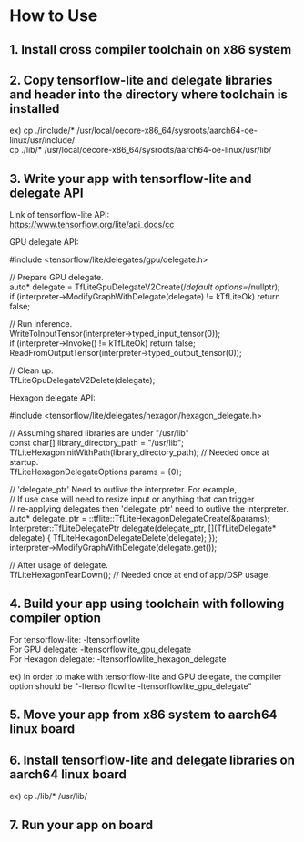 # How to Use

## 1. Install cross compiler toolchain on x86 system


## 2. Copy tensorflow-lite and delegate libraries and header into the directory where toolchain is installed

ex)
cp ./include/* /usr/local/oecore-x86_64/sysroots/aarch64-oe-linux/usr/include/  
cp ./lib/* /usr/local/oecore-x86_64/sysroots/aarch64-oe-linux/usr/lib/  


## 3. Write your app with tensorflow-lite and delegate API

Link of tensorflow-lite API:  
https://www.tensorflow.org/lite/api_docs/cc  

GPU delegate API:  
  
#include <tensorflow/lite/delegates/gpu/delegate.h>  
  
// Prepare GPU delegate.  
auto* delegate = TfLiteGpuDelegateV2Create(/*default options=*/nullptr);  
if (interpreter->ModifyGraphWithDelegate(delegate) != kTfLiteOk) return false;  

// Run inference.  
WriteToInputTensor(interpreter->typed_input_tensor<float>(0));  
if (interpreter->Invoke() != kTfLiteOk) return false;  
ReadFromOutputTensor(interpreter->typed_output_tensor<float>(0));  

// Clean up.  
TfLiteGpuDelegateV2Delete(delegate);  

Hexagon delegate API:  
  
#include <tensorflow/lite/delegates/hexagon/hexagon_delegate.h>  
  
// Assuming shared libraries are under "/usr/lib"  
const char[] library_directory_path = "/usr/lib";  
TfLiteHexagonInitWithPath(library_directory_path);  // Needed once at startup.  
TfLiteHexagonDelegateOptions params = {0};  
  
// 'delegate_ptr' Need to outlive the interpreter. For example,  
// If use case will need to resize input or anything that can trigger  
// re-applying delegates then 'delegate_ptr' need to outlive the interpreter.  
auto* delegate_ptr = ::tflite::TfLiteHexagonDelegateCreate(&params);  
Interpreter::TfLiteDelegatePtr delegate(delegate_ptr, [](TfLiteDelegate* delegate) { TfLiteHexagonDelegateDelete(delegate); });  
interpreter->ModifyGraphWithDelegate(delegate.get());  
  
// After usage of delegate.  
TfLiteHexagonTearDown();  // Needed once at end of app/DSP usage.  


## 4. Build your app using toolchain with following compiler option  
For tensorflow-lite: -ltensorflowlite  
For GPU delegate: -ltensorflowlite_gpu_delegate  
For Hexagon delegate: -ltensorflowlite_hexagon_delegate  

ex) In order to make with tensorflow-lite and GPU delegate, the compiler option should be "-ltensorflowlite -ltensorflowlite_gpu_delegate"  


## 5. Move your app from x86 system to aarch64 linux board


## 6. Install tensorflow-lite and delegate libraries on aarch64 linux board

ex)
cp ./lib/* /usr/lib/ 


## 7. Run your app on board

